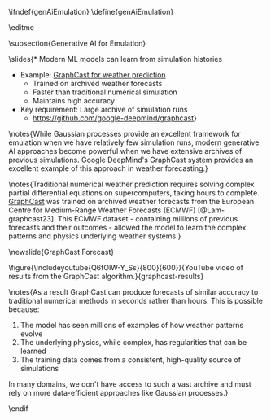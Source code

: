 \ifndef{genAiEmulation}
\define{genAiEmulation}

\editme

\subsection{Generative AI for Emulation}

\slides{* Modern ML models can learn from simulation histories
* Example: [GraphCast for weather prediction](https://deepmind.google/discover/blog/graphcast-ai-model-for-faster-and-more-accurate-global-weather-forecasting/)
  * Trained on archived weather forecasts
  * Faster than traditional numerical simulation
  * Maintains high accuracy
* Key requirement: Large archive of simulation runs
  * <https://github.com/google-deepmind/graphcast>}

\notes{While Gaussian processes provide an excellent framework for emulation when we have relatively few simulation runs, modern generative AI approaches become powerful when we have extensive archives of previous simulations. Google DeepMind's GraphCast system provides an excellent example of this approach in weather forecasting.}

\notes{Traditional numerical weather prediction requires solving complex partial differential equations on supercomputers, taking hours to complete. [GraphCast](https://deepmind.google/discover/blog/graphcast-ai-model-for-faster-and-more-accurate-global-weather-forecasting/) was trained on archived weather forecasts from the European Centre for Medium-Range Weather Forecasts (ECMWF) [@Lam-graphcast23]. This ECMWF dataset - containing millions of previous forecasts and their outcomes - allowed the model to learn the complex patterns and physics underlying weather systems.}

\newslide{GraphCast Forecast}

\figure{\includeyoutube{Q6fOlW-Y_Ss}{800}{600}}{YouTube video of results from the GraphCast algorithm.}{graphcast-results}

\notes{As a result GraphCast can produce forecasts of similar accuracy to traditional numerical methods in seconds rather than hours. This is possible because:
1. The model has seen millions of examples of how weather patterns evolve
2. The underlying physics, while complex, has regularities that can be learned
3. The training data comes from a consistent, high-quality source of simulations

In many domains, we don't have access to such a vast archive and must rely on more data-efficient approaches like Gaussian processes.}

\endif
